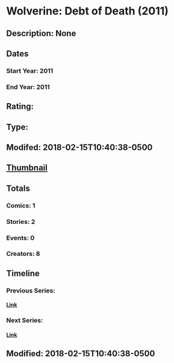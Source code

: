 # Wolverine: Debt of Death (2011)
## Description: None
## Dates
### Start Year: 2011
### End Year: 2011
## Rating: 
## Type: 
## Modifed: 2018-02-15T10:40:38-0500
## [Thumbnail](http://i.annihil.us/u/prod/marvel/i/mg/c/e0/5a85a9ecf38c4.jpg)
## Totals
### Comics: 1
### Stories: 2
### Events: 0
### Creators: 8
## Timeline
### Previous Series: 
#### [Link]()
### Next Series: 
#### [Link]()
## Modified: 2018-02-15T10:40:38-0500